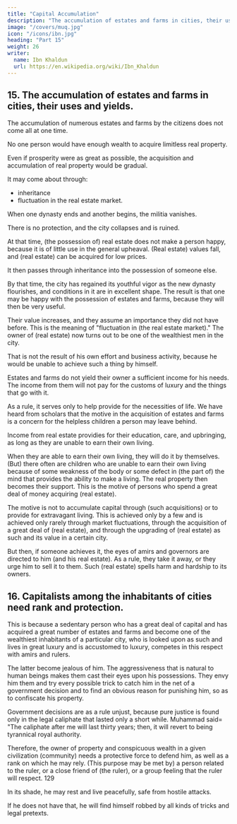 ```yaml
---
title: "Capital Accumulation"
description: "The accumulation of estates and farms in cities, their uses and yields"
image: "/covers/muq.jpg"
icon: "/icons/ibn.jpg"
heading: "Part 15"
weight: 26
writer:
  name: Ibn Khaldun
  url: https://en.wikipedia.org/wiki/Ibn_Khaldun
---
```



## 15. The accumulation of estates and farms in cities, their uses and yields.

The accumulation of numerous estates and farms by the citizens does not come all at one time.

No one person would have enough wealth to acquire limitless real property.

Even if prosperity were as great as possible, the acquisition and accumulation of real property would be gradual.

It may come about through:
- inheritance
- fluctuation in the real estate market.

When one dynasty ends and another begins, the militia vanishes.

There is no protection, and the city collapses and is ruined.

At that time, (the possession of) real estate does not make a person happy, because it is of little use in the general upheaval. (Real estate) values fall, and (real estate) can be acquired for low prices.

It then passes through inheritance into the possession of someone else.

By that time, the city has regained its youthful vigor as the new dynasty flourishes, and conditions in it are in excellent shape. The result is that one may be happy with the possession of estates and farms, because they will then be very useful. 

Their value increases, and they assume an importance they did not have before. This is the meaning of "fluctuation in (the real estate market)." The owner of (real estate) now turns out to be one of the wealthiest men in the city. 

That is not the result of his own effort and business activity, because he would be unable to achieve such a thing by himself.

Estates and farms do not yield their owner a sufficient income for his needs. The income from them will not pay for the customs of luxury and the things that go with it. 

As a rule, it serves only to help provide for the necessities of life. We have heard from scholars that the motive in the acquisition of estates and farms is a concern for the helpless children a person may leave behind. 

Income from real estate providies for their education, care, and upbringing, as long as they are unable to earn their own living. 

When they are able to earn their own living, they will do it by themselves. (But) there often are children who are unable to earn their own living because of some weakness of the body or some defect in (the part of) the mind that provides the ability to make a living. The real property then becomes their support. This is the motive of persons who spend a great deal of money acquiring (real estate).

The motive is not to accumulate capital through (such acquisitions) or to provide for extravagant living. This is achieved only by a few and is achieved only rarely through market fluctuations, through the acquisition of a great deal of (real estate), and through the upgrading of (real estate) as such and its value in a certain city. 

But then, if someone achieves it, the eyes of amirs and governors are directed to him (and his real estate). As a rule, they take it away, or they urge him to sell it to them. Such (real estate) spells harm and hardship to its owners.


## 16. Capitalists among the inhabitants of cities need rank and protection.

This is because a sedentary person who has a great deal of capital and has acquired a great number of estates and farms and become one of the wealthiest inhabitants of a particular city, who is looked upon as such and lives in great luxury and is accustomed to luxury, competes in this respect with amirs and rulers. 

The  latter become jealous of him. The aggressiveness that is natural to human beings makes them cast their eyes upon his possessions. They envy him them and try every possible trick to catch him in the net of a government decision and to find an obvious reason for punishing him, so as to confiscate his property. 

Government decisions are as a rule unjust, because pure justice is found only in the legal caliphate that lasted only a short while. Muhammad said= "The caliphate after me will last thirty years; then, it will revert to being tyrannical royal authority.

Therefore, the owner of property and conspicuous wealth in a given civilization (community) needs a protective force to defend him, as well as a rank <!-- 128a --> on which he may rely. (This purpose may be met by) a person related to the ruler, or a close friend of (the ruler), or a group feeling that the ruler will respect. 129 

In its shade, he may rest and live peacefully, safe from hostile attacks. 

If he does not have that, he will find himself robbed by all kinds of tricks and legal pretexts.
